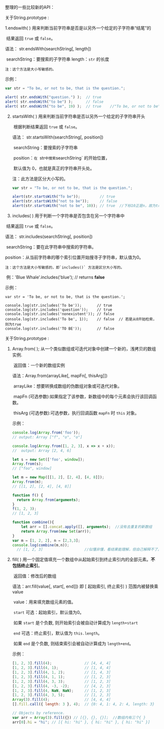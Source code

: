 整理的一些比较新的API：

关于String.prototype :

1.endswith( ) 用来判断当前字符串是否是以另外一个给定的子字符串“结尾”的

​						结果返回 `true` 或 `false`。

   语法：  str.endsWith(searchString[, length])

​					searchString：要搜索的子字符串	length：`str` 的长度

 	注：这个方法是大小写敏感的。

示例：

```js
var str = "To be, or not to be, that is the question.";

alert( str.endsWith("question.") );  // true
alert( str.endsWith("to be") );      // false
alert( str.endsWith("to be", 19) );  // true    //"To be, or not to be"的长度是19
```

2. startsWith( )  用来判断当前字符串是否以另外一个给定的子字符串开头

   ​				根据判断结果返回 `true` 或 `false`。

     语法：  str.startsWith(searchString[, position])

   ​					searchString：要搜索的子字符串	

   ​				position：`在 `str` 中搜索 `searchString` 的开始位置，

   ​									默认值为 0，也就是真正的字符串开头处。

    注：此方法是区分大小写的。

   ```js
   var str = "To be, or not to be, that is the question.";
   
   alert(str.startsWith("To be"));         // true
   alert(str.startsWith("not to be"));     // false
   alert(str.startsWith("not to be", 10)); // true  //下标10正是n，故为true
   ```

3. includes( ) 用于判断一个字符串是否包含在另一个字符串中

​						结果返回 `true` 或 `false`。

   语法：  str.includes(searchString[, position])

​					searchString：要在此字符串中搜索的字符串。

​					position：从当前字符串的哪个索引位置开始搜寻子字符串，默认值为0。

 	注：这个方法是大小写敏感的，即`includes()` 方法是区分大小写的。

​			例：'Blue Whale'.includes('blue');     // returns **false**

示例：

```
var str = 'To be, or not to be, that is the question.';

console.log(str.includes('To be'));       // true
console.log(str.includes('question'));    // true
console.log(str.includes('nonexistent')); // false
console.log(str.includes('To be', 1));    // false	// 若是从0开始检索，则为true
console.log(str.includes('TO BE'));       // false
```





关于String.prototype :

1. Array.from( ); 从一个类似数组或可迭代对象中创建一个新的，浅拷贝的数组实例.

   ​				返回值：一个新的数组实例

   语法：Array.from(arrayLike[, mapFn[, thisArg]])

   ​				arrayLike：想要转换成数组的伪数组对象或可迭代对象。

   ​				mapFn (可选参数):如果指定了该参数，新数组中的每个元素会执行该回调函数。

   ​				thisArg (可选参数):可选参数，执行回调函数 `mapFn` 时 `this` 对象。

   示例：

   ```js
   console.log(Array.from('foo'));
   // output: Array ["f", "o", "o"]
   
   console.log(Array.from([1, 2, 3], x => x + x));
   //  output: Array [2, 4, 6]
   
   let s = new Set(['foo', window]); 
   Array.from(s); 
   // ["foo", window]
   
   let m = new Map([[1, 2], [2, 4], [4, 8]]);
   Array.from(m); 
   // [[1, 2], [2, 4], [4, 8]]
   
   function f() {
     return Array.from(arguments);
   }
   f(1, 2, 3);
   // [1, 2, 3]
   
   function combine(){ 
       let arr = [].concat.apply([], arguments);  //没有去重复的新数组 
       return Array.from(new Set(arr));
   } 
   var m = [1, 2, 2], n = [2,3,3]; 
   console.log(combine(m,n));  
     // [1, 2, 3]					//似懂非懂，看结果能理解，但自己解释不了。
   ```

   

2. fill( )  用一个固定值填充一个数组中从起始索引到终止索引内的全部元素。**不包括终止索引**。

   ​			返回值：修改后的数组

   语法：arr.fill(value[, start[, end]])        即  [ 起始索引, 终止索引  )  范围内被替换乘value

   ​				   value：用来填充数组元素的值。

   ​					`start` 可选：起始索引，默认值为0。

   ​									如果 `start` 是个负数, 则开始索引会被自动计算成为 `length+start`

   ​					`end` 可选：终止索引，默认值为 `this.length`。

   ​									如果 `end` 是个负数, 则结束索引会被自动计算成为 `length+end`。

   示例：

   ```js
   [1, 2, 3].fill(4);               // [4, 4, 4]
   [1, 2, 3].fill(4, 1);            // [1, 4, 4]
   [1, 2, 3].fill(4, 1, 2);         // [1, 4, 3]
   [1, 2, 3].fill(4, 1, 1);         // [1, 2, 3]
   [1, 2, 3].fill(4, 3, 3);         // [1, 2, 3]
   [1, 2, 3].fill(4, -3, -2);       // [4, 2, 3]
   [1, 2, 3].fill(4, NaN, NaN);     // [1, 2, 3]
   [1, 2, 3].fill(4, 3, 5);         // [1, 2, 3]
   Array(3).fill(4);                // [4, 4, 4]
   [].fill.call({ length: 3 }, 4);  // {0: 4, 1: 4, 2: 4, length: 3}
   
   // Objects by reference.
   var arr = Array(3).fill({}) // [{}, {}, {}];  //数组内有三个{ }
   arr[0].hi = "hi"; // [{ hi: "hi" }, { hi: "hi" }, { hi: "hi" }]
   ```

   

